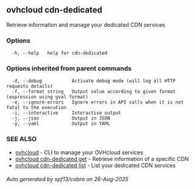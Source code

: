 ## ovhcloud cdn-dedicated

Retrieve information and manage your dedicated CDN services

### Options

```
  -h, --help   help for cdn-dedicated
```

### Options inherited from parent commands

```
  -d, --debug           Activate debug mode (will log all HTTP requests details)
  -f, --format string   Output value according to given format (expression using gval format)
  -e, --ignore-errors   Ignore errors in API calls when it is not fatal to the execution
  -i, --interactive     Interactive output
  -j, --json            Output in JSON
  -y, --yaml            Output in YAML
```

### SEE ALSO

* [ovhcloud](ovhcloud.md)	 - CLI to manage your OVHcloud services
* [ovhcloud cdn-dedicated get](ovhcloud_cdn-dedicated_get.md)	 - Retrieve information of a specific CDN
* [ovhcloud cdn-dedicated list](ovhcloud_cdn-dedicated_list.md)	 - List your dedicated CDN services

###### Auto generated by spf13/cobra on 26-Aug-2025
